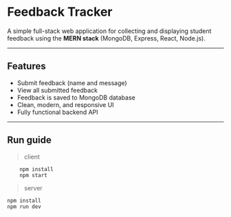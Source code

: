 # Feedback Tracker

A simple full-stack web application for collecting and displaying student feedback using the **MERN stack** (MongoDB, Express, React, Node.js).

---

## Features

- Submit feedback (name and message)
- View all submitted feedback
- Feedback is saved to MongoDB database
- Clean, modern, and responsive UI
- Fully functional backend API

---

## Run guide

> client

        npm install
        npm start

> server

    npm install
    npm run dev
